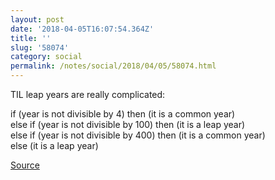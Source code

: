 ```yaml
---
layout: post
date: '2018-04-05T16:07:54.364Z'
title: ''
slug: '58074'
category: social
permalink: /notes/social/2018/04/05/58074.html
---
```

TIL leap years are really complicated:

if (year is not divisible by 4) then (it is a common year)  
else if (year is not divisible by 100) then (it is a leap year)  
else if (year is not divisible by 400) then (it is a common year)  
else (it is a leap year)

[Source](https://en.wikipedia.org/wiki/Leap_year#Algorithm)
